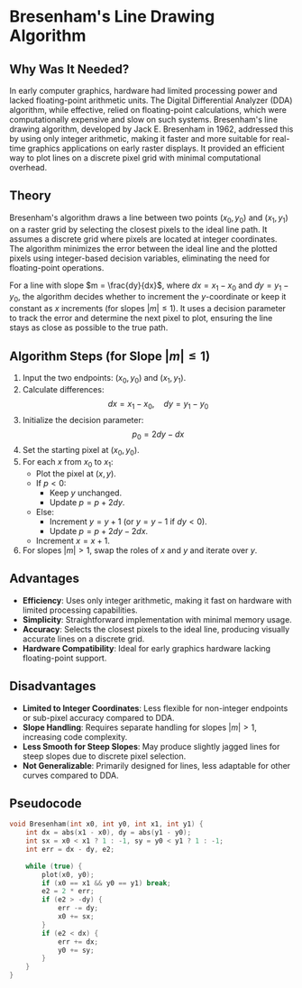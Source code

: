 # Bresenham's Line Drawing Algorithm

## Why Was It Needed?

In early computer graphics, hardware had limited processing power and lacked floating-point arithmetic units. The Digital Differential Analyzer (DDA) algorithm, while effective, relied on floating-point calculations, which were computationally expensive and slow on such systems. Bresenham's line drawing algorithm, developed by Jack E. Bresenham in 1962, addressed this by using only integer arithmetic, making it faster and more suitable for real-time graphics applications on early raster displays. It provided an efficient way to plot lines on a discrete pixel grid with minimal computational overhead.

## Theory

Bresenham's algorithm draws a line between two points $(x_0, y_0)$ and $(x_1, y_1)$ on a raster grid by selecting the closest pixels to the ideal line path. It assumes a discrete grid where pixels are located at integer coordinates. The algorithm minimizes the error between the ideal line and the plotted pixels using integer-based decision variables, eliminating the need for floating-point operations.

For a line with slope $m = \frac{dy}{dx}$, where $dx = x_1 - x_0$ and $dy = y_1 - y_0$, the algorithm decides whether to increment the $y$-coordinate or keep it constant as $x$ increments (for slopes $|m| \leq 1$). It uses a decision parameter to track the error and determine the next pixel to plot, ensuring the line stays as close as possible to the true path.

## Algorithm Steps (for Slope $|m| \leq 1$)

1. Input the two endpoints: $(x_0, y_0)$ and $(x_1, y_1)$.
2. Calculate differences:  
    $$dx = x_1 - x_0, \quad dy = y_1 - y_0$$
3. Initialize the decision parameter:  
    $$p_0 = 2dy - dx$$
4. Set the starting pixel at $(x_0, y_0)$.
5. For each $x$ from $x_0$ to $x_1$:
    - Plot the pixel at $(x, y)$.
    - If $p < 0$:
        - Keep $y$ unchanged.
        - Update $p = p + 2dy$.
    - Else:
        - Increment $y = y + 1$ (or $y = y - 1$ if $dy < 0$).
        - Update $p = p + 2dy - 2dx$.
    - Increment $x = x + 1$.
6. For slopes $|m| > 1$, swap the roles of $x$ and $y$ and iterate over $y$.

## Advantages

- **Efficiency**: Uses only integer arithmetic, making it fast on hardware with limited processing capabilities.
- **Simplicity**: Straightforward implementation with minimal memory usage.
- **Accuracy**: Selects the closest pixels to the ideal line, producing visually accurate lines on a discrete grid.
- **Hardware Compatibility**: Ideal for early graphics hardware lacking floating-point support.

## Disadvantages

- **Limited to Integer Coordinates**: Less flexible for non-integer endpoints or sub-pixel accuracy compared to DDA.
- **Slope Handling**: Requires separate handling for slopes $|m| > 1$, increasing code complexity.
- **Less Smooth for Steep Slopes**: May produce slightly jagged lines for steep slopes due to discrete pixel selection.
- **Not Generalizable**: Primarily designed for lines, less adaptable for other curves compared to DDA.

## Pseudocode

```c
void Bresenham(int x0, int y0, int x1, int y1) {
    int dx = abs(x1 - x0), dy = abs(y1 - y0);
    int sx = x0 < x1 ? 1 : -1, sy = y0 < y1 ? 1 : -1;
    int err = dx - dy, e2;
    
    while (true) {
        plot(x0, y0);
        if (x0 == x1 && y0 == y1) break;
        e2 = 2 * err;
        if (e2 > -dy) {
            err -= dy;
            x0 += sx;
        }
        if (e2 < dx) {
            err += dx;
            y0 += sy;
        } 
    }
}
```

